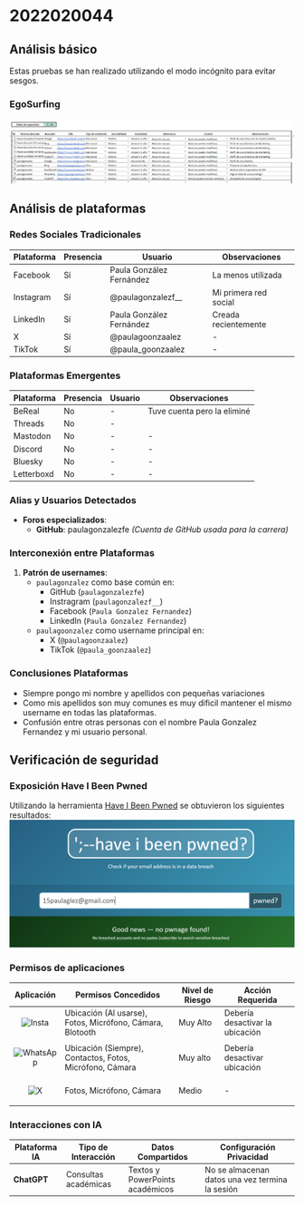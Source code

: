 # 2022020044

## Análisis básico

Estas pruebas se han realizado utilizando el modo incógnito para evitar sesgos.

### EgoSurfing

![EgoSurfing Paula](/investigaciones/individual/2022020044/Egosurfing.png)

## Análisis de plataformas

### Redes Sociales Tradicionales
| Plataforma   | Presencia | Usuario        | Observaciones |
|--------------|-----------|----------------|---------------|
| Facebook     | Sí        | Paula González Fernández | La menos utilizada |
| Instagram    | Sí        | @paulagonzalezf__  | Mi primera red social |
| LinkedIn     | Sí        | Paula González Fernández  | Creada recientemente |
| X            | Sí        | @paulagoonzaalez | -             |
| TikTok       | Sí        | @paula_goonzaalez| -             |

### Plataformas Emergentes
| Plataforma   | Presencia | Usuario     | Observaciones |
|--------------|-----------|-------------|---------------|
| BeReal       | No        | -           | Tuve cuenta pero la eliminé |
| Threads      | No        | -           |               |
| Mastodon     | No        | -           | -             |
| Discord      | No        | -           | -             |
| Bluesky      | No        | -           | -             |
| Letterboxd   | No        | -           | -             |


### Alias y Usuarios Detectados
- **Foros especializados**: 
  - **GitHub**: paulagonzalezfe
    *(Cuenta de GitHub usada para la carrera)*
    

### Interconexión entre Plataformas

1. **Patrón de usernames**:
   - `paulagonzalez` como base común en:
     - GitHub (`paulagonzalezfe`)
     - Instragram (`paulagonzalezf__`)
     - Facebook (`Paula Gonzalez Fernandez`)
     - LinkedIn (`Paula Gonzalez Fernandez`)
   - `paulagoonzalez` como username principal en:
     - X (`@paulagoonzaalez`)
     - TikTok (`@paula_goonzaalez`)

### Conclusiones Plataformas
- Siempre pongo mi nombre y apellidos con pequeñas variaciones
- Como mis apellidos son muy comunes es muy dificil mantener el mismo username en todas las plataformas.
- Confusión entre otras personas con el nombre Paula Gonzalez Fernandez y mi usuario personal.

## Verificación de seguridad

### Exposición Have I Been Pwned

Utilizando la herramienta [Have I Been Pwned](https://haveibeenpwned.com/) se obtuvieron los siguientes resultados:
![Resultados](/investigaciones/individual/2022020044/verificacionseguridad.png)

### Permisos de aplicaciones
| Aplicación  | Permisos Concedidos | Nivel de Riesgo | Acción Requerida |
|-----------------------|----------------------|-----------------|-------------------|
| <p align="center"><img src="https://upload.wikimedia.org/wikipedia/commons/thumb/e/e7/Instagram_logo_2016.svg/1200px-Instagram_logo_2016.svg.png" alt="Insta" width="50"></p> | Ubicación (Al usarse), Fotos, Micrófono, Cámara, Blotooth | Muy Alto | Debería desactivar la ubicación|
| <p align="center"><img src="https://upload.wikimedia.org/wikipedia/commons/thumb/6/6b/WhatsApp.svg/512px-WhatsApp.svg.png" alt="WhatsApp" width="50"></p> | Ubicación (Siempre), Contactos, Fotos, Micrófono, Cámara | Muy alto | Debería desactivar ubicación|
| <p align="center"><img src="https://upload.wikimedia.org/wikipedia/commons/5/53/X_logo_2023_original.svg" alt="X" width="50"></p> | Fotos, Micrófono, Cámara | Medio | - |


### Interacciones con IA
| Plataforma IA | Tipo de Interacción | Datos Compartidos | Configuración Privacidad |
|---------------|---------------------|--------------------|--------------------------|
| **ChatGPT** | Consultas académicas  | Textos y PowerPoints académicos | No se almacenan datos una vez termina la sesión |
